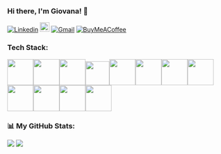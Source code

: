 ### Hi there, I'm Giovana! 👋

[![Linkedin](https://img.shields.io/badge/-LinkedIn-blue?style=flat&logo=Linkedin&logoColor=white)](https://www.linkedin.com/in/giovananiehues/)
[<img src="https://img.shields.io/github/followers/ngiovana?label=follow&style=social" height="22" title="Follow me" />](https://github.com/ngiovana)
[![Gmail](https://img.shields.io/badge/-Gmail-c14438?style=flat&logo=Gmail&logoColor=white)](mailto:giovana_niehues@hotmail.com)
[![BuyMeACoffee](https://img.shields.io/badge/-Buy%20Me%20a%20Coffee-ffdd00?logo=Buy%20Me%20A%20Coffee&logoColor=000000)](https://buymeacoffee.com/ngiovana) 

### Tech Stack:

<img src="https://devicon-website.vercel.app/api/ruby/plain-wordmark.svg" width="60" height="60"/><img src="https://cdn.jsdelivr.net/gh/devicons/devicon/icons/rails/rails-plain-wordmark.svg" width="60" height="60"/><img src="https://cdn.jsdelivr.net/gh/devicons/devicon/icons/react/react-original-wordmark.svg" width="60" height="60"/><img src="https://cdn.jsdelivr.net/gh/devicons/devicon/icons/typescript/typescript-original.svg" width="55" height="55"/><img src="https://cdn.jsdelivr.net/gh/devicons/devicon/icons/mysql/mysql-plain-wordmark.svg" width="60" height="60"/><img src="https://cdn.jsdelivr.net/gh/devicons/devicon/icons/graphql/graphql-plain-wordmark.svg" width="60" height="60"/><img src="https://cdn.jsdelivr.net/gh/devicons/devicon/icons/java/java-original-wordmark.svg" width="60" height="60"/><img src="https://cdn.jsdelivr.net/gh/devicons/devicon/icons/nodejs/nodejs-plain-wordmark.svg" width="60" height="60"/><img src="https://cdn.jsdelivr.net/gh/devicons/devicon/icons/javascript/javascript-original.svg" width="60" height="60"/><img src="https://cdn.jsdelivr.net/gh/devicons/devicon/icons/html5/html5-plain-wordmark.svg" width="60" height="60"/><img src="https://cdn.jsdelivr.net/gh/devicons/devicon/icons/css3/css3-plain-wordmark.svg" width="60" height="60"/><img src="https://cdn.jsdelivr.net/gh/devicons/devicon/icons/jquery/jquery-plain-wordmark.svg" width="60" height="60"/>

### 📊 My GitHub Stats:
![](https://github-readme-stats.vercel.app/api/top-langs/?username=ngiovana&theme=tokyonight&hide_border=false&include_all_commits=true&count_private=true&layout=compact)
![](https://github-readme-streak-stats.herokuapp.com/?user=ngiovana&theme=tokyonight&hide_border=false)
